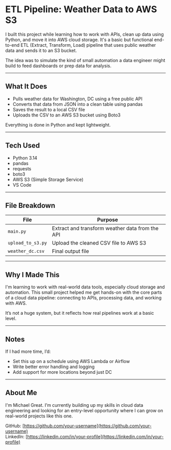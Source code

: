 # ETL Pipeline: Weather Data to AWS S3

I built this project while learning how to work with APIs, clean up data using Python, and move it into AWS cloud storage. It's a basic but functional end-to-end ETL (Extract, Transform, Load) pipeline that uses public weather data and sends it to an S3 bucket.

The idea was to simulate the kind of small automation a data engineer might build to feed dashboards or prep data for analysis.

---

## What It Does

- Pulls weather data for Washington, DC using a free public API
- Converts that data from JSON into a clean table using pandas
- Saves the result to a local CSV file
- Uploads the CSV to an AWS S3 bucket using Boto3

Everything is done in Python and kept lightweight.

---

## Tech Used

- Python 3.14  
- pandas  
- requests  
- boto3  
- AWS S3 (Simple Storage Service)  
- VS Code  

---

## File Breakdown

| File | Purpose |
|------|---------|
| `main.py` | Extract and transform weather data from the API |
| `upload_to_s3.py` | Upload the cleaned CSV file to AWS S3 |
| `weather_dc.csv` | Final output file |

---

## Why I Made This

I'm learning to work with real-world data tools, especially cloud storage and automation. This small project helped me get hands-on with the core parts of a cloud data pipeline: connecting to APIs, processing data, and working with AWS.

It’s not a huge system, but it reflects how real pipelines work at a basic level.

---

## Notes

If I had more time, I’d:
- Set this up on a schedule using AWS Lambda or Airflow
- Write better error handling and logging
- Add support for more locations beyond just DC

---

## About Me

I'm Michael Great. I’m currently building up my skills in cloud data engineering and looking for an entry-level opportunity where I can grow on real-world projects like this one.

GitHub: [https://github.com/your-username](https://github.com/your-username)  
LinkedIn: [https://linkedin.com/in/your-profile](https://linkedin.com/in/your-profile)
